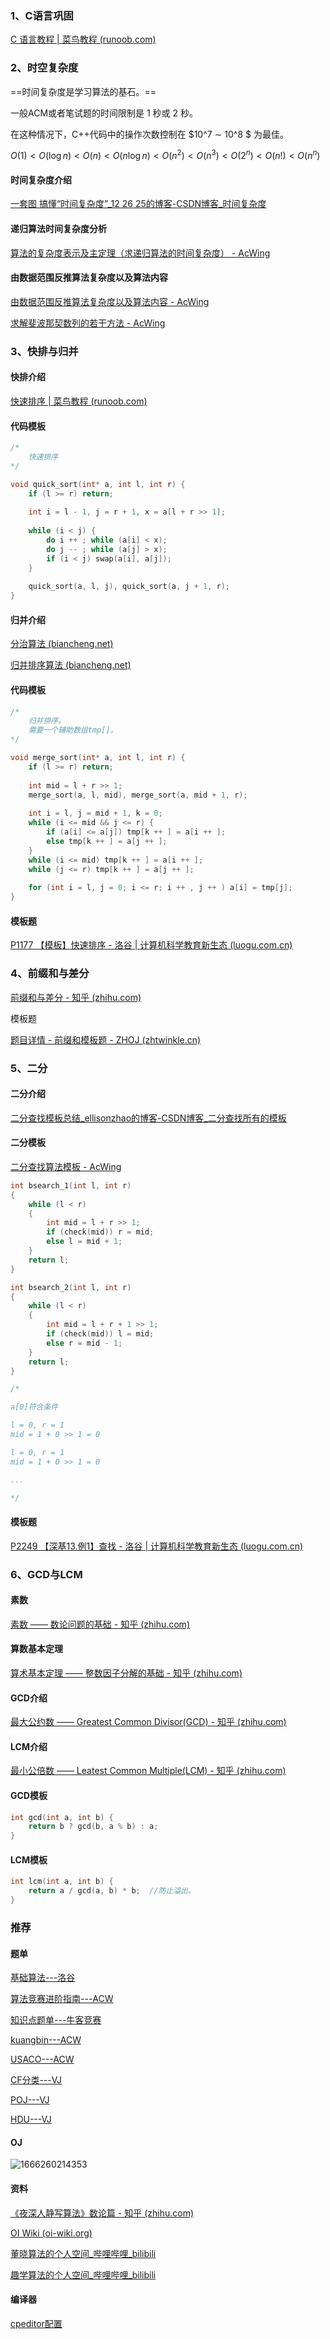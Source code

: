 ### 1、C语言巩固

 [C 语言教程 | 菜鸟教程 (runoob.com)](https://www.runoob.com/cprogramming/c-tutorial.html) 



### 2、时空复杂度

==时间复杂度是学习算法的基石。==

一般ACM或者笔试题的时间限制是 1 秒或 2 秒。

在这种情况下，C++代码中的操作次数控制在 $10^7 ∼ 10^8 $ 为最佳。

$O(1)<O(\log n)<O(n)<O(n \log n)<O\left(n^{2}\right)<O\left(n^{3}\right)<O\left(2^{n}\right)<O(n !)<O\left(n^{n}\right)$



#### 时间复杂度介绍

 [一套图 搞懂“时间复杂度”_12 26 25的博客-CSDN博客_时间复杂度](https://blog.csdn.net/qq_41523096/article/details/82142747) 



#### 递归算法时间复杂度分析

 [算法的复杂度表示及主定理（求递归算法的时间复杂度） - AcWing](https://www.acwing.com/blog/content/25338/) 



#### 由数据范围反推算法复杂度以及算法内容

 [由数据范围反推算法复杂度以及算法内容 - AcWing](https://www.acwing.com/blog/content/32/) 

 [求解斐波那契数列的若干方法 - AcWing](https://www.acwing.com/blog/content/25/) 



### 3、快排与归并

#### 快排介绍

 [快速排序 | 菜鸟教程 (runoob.com)](https://www.runoob.com/w3cnote/quick-sort.html) 



#### 代码模板

```c++
/*
	快速排序
*/

void quick_sort(int* a, int l, int r) {
    if (l >= r) return;
    
    int i = l - 1, j = r + 1, x = a[l + r >> 1];
    
    while (i < j) {
        do i ++ ; while (a[i] < x);
        do j -- ; while (a[j] > x);
        if (i < j) swap(a[i], a[j]);
    }
    
    quick_sort(a, l, j), quick_sort(a, j + 1, r);
} 
```



#### 归并介绍

 [分治算法 (biancheng.net)](http://c.biancheng.net/algorithm/divide-and-conquer.html) 

 [归并排序算法 (biancheng.net)](http://c.biancheng.net/algorithm/merge-sort.html) 



#### 代码模板

```c++
/*
	归并排序。
	需要一个辅助数组tmp[]。
*/

void merge_sort(int* a, int l, int r) {  
    if (l >= r) return;
    
    int mid = l + r >> 1;
    merge_sort(a, l, mid), merge_sort(a, mid + 1, r);
    
    int i = l, j = mid + 1, k = 0;
    while (i <= mid && j <= r) {
        if (a[i] <= a[j]) tmp[k ++ ] = a[i ++ ];
        else tmp[k ++ ] = a[j ++ ];
    }
    while (i <= mid) tmp[k ++ ] = a[i ++ ];
    while (j <= r) tmp[k ++ ] = a[j ++ ];
    
    for (int i = l, j = 0; i <= r; i ++ , j ++ ) a[i] = tmp[j];
}
```



#### 模板题

 [P1177 【模板】快速排序 - 洛谷 | 计算机科学教育新生态 (luogu.com.cn)](https://www.luogu.com.cn/problem/P1177) 



### 4、前缀和与差分

 [前缀和与差分 - 知乎 (zhihu.com)](https://zhuanlan.zhihu.com/p/268883850) 

模板题

 [题目详情 - 前缀和模板题 - ZHOJ (zhtwinkle.cn)](http://oj.zhtwinkle.cn/p/20945) 



### 5、二分

#### 二分介绍

 [二分查找模板总结_ellisonzhao的博客-CSDN博客_二分查找所有的模板](https://blog.csdn.net/charlsonzhao/article/details/124063879) 



#### 二分模板

 [二分查找算法模板 - AcWing](https://www.acwing.com/blog/content/31/) 

```c++
int bsearch_1(int l, int r)
{
    while (l < r)
    {
        int mid = l + r >> 1;
        if (check(mid)) r = mid;
        else l = mid + 1;
    }
    return l;
}

int bsearch_2(int l, int r)
{
    while (l < r)
    {
        int mid = l + r + 1 >> 1;
        if (check(mid)) l = mid;
        else r = mid - 1;
    }
    return l;
}

/*

a[0]符合条件

l = 0, r = 1
mid = 1 + 0 >> 1 = 0

l = 0, r = 1
mid = 1 + 0 >> 1 = 0

...

*/
```



#### 模板题

 [P2249 【深基13.例1】查找 - 洛谷 | 计算机科学教育新生态 (luogu.com.cn)](https://www.luogu.com.cn/problem/P2249) 



### 6、GCD与LCM

#### 素数

 [素数 —— 数论问题的基础 - 知乎 (zhihu.com)](https://zhuanlan.zhihu.com/p/450607619) 

#### 算数基本定理

 [算术基本定理 —— 整数因子分解的基础 - 知乎 (zhihu.com)](https://zhuanlan.zhihu.com/p/450668627) 

#### GCD介绍

 [最大公约数 —— Greatest Common Divisor(GCD) - 知乎 (zhihu.com)](https://zhuanlan.zhihu.com/p/451041897) 

#### LCM介绍

 [最小公倍数 —— Leatest Common Multiple(LCM) - 知乎 (zhihu.com)](https://zhuanlan.zhihu.com/p/451043681) 



#### GCD模板

```c++
int gcd(int a, int b) {
    return b ? gcd(b, a % b) : a;
}
```



#### LCM模板

```c++
int lcm(int a, int b) {
    return a / gcd(a, b) * b;  //防止溢出。
}
```



### 推荐

#### 题单

[基础算法---洛谷](https://www.luogu.com.cn/training/list)

 [算法竞赛进阶指南---ACW](https://www.acwing.com/activity/content/punch_the_clock/6/) 

 [知识点题单---牛客竞赛](https://ac.nowcoder.com/acm/skill/acm) 

 [kuangbin---ACW](https://www.acwing.com/activity/content/90/) 

 [USACO---ACW](https://www.acwing.com/activity/content/89/) 

[CF分类---VJ](https://vjudge.net/article/2842)

[POJ---VJ](https://vjudge.net/article/6)

[HDU---VJ](https://vjudge.net/article/349)

#### OJ

![1666260214353](C:\Users\Chen\AppData\Roaming\Typora\typora-user-images\1666260214353.png)

#### 资料

 [《夜深人静写算法》数论篇 - 知乎 (zhihu.com)](https://www.zhihu.com/column/c_1458888988497420288) 

 [OI Wiki (oi-wiki.org)](https://oi-wiki.org/) 

 [董晓算法的个人空间_哔哩哔哩_bilibili](https://space.bilibili.com/517494241) 

 [趣学算法的个人空间_哔哩哔哩_bilibili](https://space.bilibili.com/92047930) 

#### 编译器

[cpeditor配置](https://blog.csdn.net/qq_52354698/article/details/124556785?spm=1001.2101.3001.6661.1&utm_medium=distribute.pc_relevant_t0.none-task-blog-2%7Edefault%7ECTRLIST%7ERate-1-124556785-blog-124772105.pc_relevant_multi_platform_whitelistv4&depth_1-utm_source=distribute.pc_relevant_t0.none-task-blog-2%7Edefault%7ECTRLIST%7ERate-1-124556785-blog-124772105.pc_relevant_multi_platform_whitelistv4&utm_relevant_index=1)
